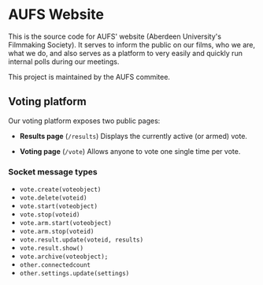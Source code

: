 # AUFS Website

This is the source code for AUFS' website (Aberdeen University's Filmmaking Society). It serves to inform the public on our films, who we are, what we do, and also serves as a platform to very easily and quickly run internal polls during our meetings.

This project is maintained by the AUFS commitee.

## Voting platform

Our voting platform exposes two public pages:

* **Results page** (`/results`) Displays the currently active (or armed) vote.

* **Voting page** (`/vote`) Allows anyone to vote one single time per vote.

### Socket message types

* `vote.create(voteobject)`
* `vote.delete(voteid)`
* `vote.start(voteobject)`
* `vote.stop(voteid)`
* `vote.arm.start(voteobject)`
* `vote.arm.stop(voteid)`
* `vote.result.update(voteid, results)`
* `vote.result.show()`
* `vote.archive(voteobject);`
* `other.connectedcount`
* `other.settings.update(settings)`
